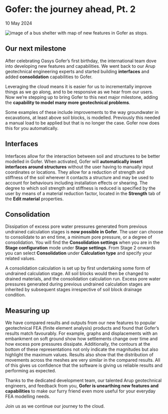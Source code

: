 # Gofer: the journey ahead, Pt. 2
10 May 2024

![image of a bus shelter with map of new features in Gofer as stops.](https://b2c-templates-arup.s3-eu-west-1.amazonaws.com/gofer/gofer-the-journey-ahead-part-2-article-top-imagev2.svg)

## Our next milestone

After celebrating Oasys Gofer’s first birthday, the international team dove into developing new features and capabilities. We went back to our Arup geotechnical engineering experts and started building **interfaces** and added **consolidation** capabilities to Gofer.

Leveraging the cloud means it is easier for us to incrementally improve things as we go along, and to be responsive as we hear from our users. Now we’re stepping up to bring Gofer to this next major milestone, adding the **capability to model many more geotechnical problems**.

Some examples of these include improvements to the way groundwater in excavations, at least above soil blocks, is modelled. Previously this needed a manual load to be applied but that is no longer the case. Gofer now does this for you automatically.

## Interfaces

Interfaces allow for the interaction between soil and structures to be better modelled in Gofer. When activated, Gofer will **automatically insert interfaces around structures** without the user having to manually input coordinates or locations. They allow for a reduction of strength and stiffness of the soil wherever it contacts a structure and may be used to account for behaviours including installation effects or shearing. The degree to which soil strength and stiffness is reduced is specified by the user by means of a material reduction factor, located in the **Strength** tab of the **Edit material** properties.

## Consolidation

Dissipation of excess pore water pressures generated from previous undrained calculation stages is **now possible in Gofer**. The user can choose to consolidate to an end time, a minimum pore pressure, or a degree of consolidation. You will find the **Consolidation settings** when you are in the **Stage configuration** mode under **Stage settings**. From Stage 2 onwards you can select **Consolidation** under **Calculation type** and specify your related values.

A consolidation calculation is set up by first undertaking some form of undrained calculation stage. All soil blocks would then be changed to drained materials, and the consolidation calculation run. Excess pore water pressures generated during previous undrained calculation stages are inherited by subsequent stages irrespective of soil block drainage condition.

## Measuring up

We have compared results and outputs from our new features to popular geotechnical FEA (finite element analysis) products and found that Gofer’s results match favourably. For example, graphs and displacements with an embankment on soft ground show how settlements change over time and how excess pore pressures dissipate. Additionally, the contours at the bottom of these representations not only indicate the magnitudes but also highlight the maximum values. Results also show that the distribution of movements across the meshes are very similar in the compared results. All of this gives us confidence that the software is giving us reliable results and performing as expected.

Thanks to the dedicated development team, our talented Arup geotechnical engineers, and feedback from you, **Gofer is unearthing new features and capabilities** to make our furry friend even more useful for your everyday FEA modelling needs.

Join us as we continue our journey to the cloud.
